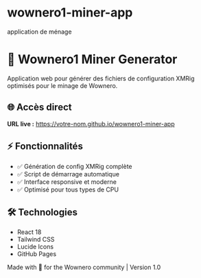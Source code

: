 # wownero1-miner-app
application de ménage 
# 🚀 Wownero1 Miner Generator

Application web pour générer des fichiers de configuration XMRig optimisés pour le minage de Wownero.

## 🌐 Accès direct
**URL live :** https://votre-nom.github.io/wownero1-miner-app

## ⚡ Fonctionnalités
- ✅ Génération de config XMRig complète
- ✅ Script de démarrage automatique  
- ✅ Interface responsive et moderne
- ✅ Optimisé pour tous types de CPU

## 🛠️ Technologies
- React 18
- Tailwind CSS
- Lucide Icons
- GitHub Pages

Made with 💜 for the Wownero community | Version 1.0
